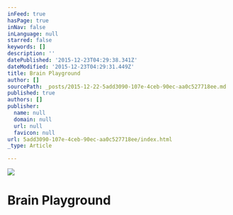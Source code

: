 ```yaml
---
inFeed: true
hasPage: true
inNav: false
inLanguage: null
starred: false
keywords: []
description: ''
datePublished: '2015-12-23T04:29:38.341Z'
dateModified: '2015-12-23T04:29:31.449Z'
title: Brain Playground
author: []
sourcePath: _posts/2015-12-22-5add3090-107e-4ceb-90ec-aa0c527718ee.md
published: true
authors: []
publisher:
  name: null
  domain: null
  url: null
  favicon: null
url: 5add3090-107e-4ceb-90ec-aa0c527718ee/index.html
_type: Article

---
```

![](https://the-grid-user-content.s3-us-west-2.amazonaws.com/858352fd-6b6f-4e33-a0b4-b2022457cf6d.jpg)

# Brain Playground